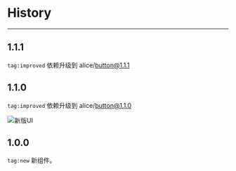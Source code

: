 # History

---

## 1.1.1

`tag:improved` 依赖升级到 alice/button@1.1.1

## 1.1.0

`tag:improved` 依赖升级到 alice/button@1.1.0

![新版UI](https://i.alipayobjects.com/e/201305/Q7p9gFNWP.png)

## 1.0.0

`tag:new` 新组件。

